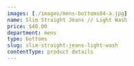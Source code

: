 ```yaml
---
images: [./images/mens-bottoms04-a.jpg]
name: Slim Straight Jeans // Light Wash
price: $40.00
department: mens
type: bottoms
slug: slim-straight-jeans-light-wash
contentType: product details
---
```

